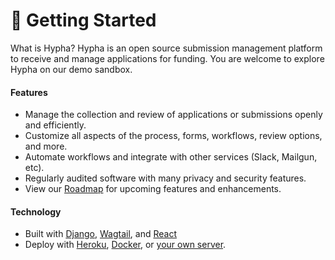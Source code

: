 # 🚀 Getting Started



What is Hypha? Hypha is an open source submission management platform to receive and manage applications for funding. You are welcome to explore Hypha on our demo sandbox.

#### Features

* Manage the collection and review of applications or submissions openly and efficiently.
* Customize all aspects of the process, forms, workflows, review options, and more.
* Automate workflows and integrate with other services (Slack, Mailgun, etc).
* Regularly audited software with many privacy and security features.
* View our [Roadmap](https://github.com/HyphaApp/hypha/wiki/Roadmap) for upcoming features and enhancements.

#### Technology

* Built with [Django](https://www.djangoproject.com/), [Wagtail](https://wagtail.io/), and [React](https://reactjs.org/)
* Deploy with [Heroku](https://docs.hypha.app/deployment/heroku), [Docker](https://docs.hypha.app/deployment/docker), or [your own server](https://docs.hypha.app/deployment/stand-alone).
